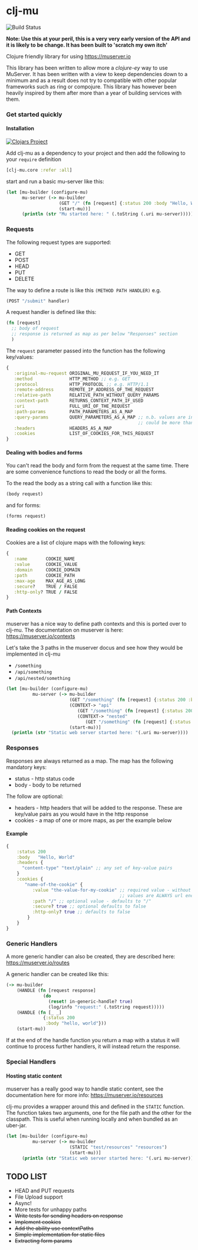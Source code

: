 # clj-mu

![Build Status](https://github.com/rajshahuk/clj-mu/actions/workflows/clojure.yml/badge.svg)

**Note: Use this at your peril, this is a very very early version of the API and it is likely to be change. It has been
built to 'scratch my own itch'**

Clojure friendly library for using https://muserver.io

This library has been written to allow more a _clojure-ey_ way to use MuServer. It has been written
with a view to keep dependencies down to a minimum and as a result does not try to compatible with
other popular frameworks such as ring or compojure. This library has however been heavily inspired
by them after more than a year of building services with them.

### Get started quickly

#### Installation

[![Clojars Project](https://img.shields.io/clojars/v/com.twelvenines/clj-mu.svg)](https://clojars.org/com.twelvenines/clj-mu)

Add clj-mu as a dependency to your project and then add the following to your `require` definition
```clojure
[clj-mu.core :refer :all]
```

start and run a basic mu-server like this:
```clojure
(let [mu-builder (configure-mu)
      mu-server (-> mu-builder
                    (GET "/" (fn [request] {:status 200 :body "Hello, World!"}))
                    (start-mu))]
      (println (str "Mu started here: " (.toString (.uri mu-server)))))
```

### Requests

The following request types are supported:
   * GET
   * POST
   * HEAD
   * PUT
   * DELETE
   
The way to define a route is like this `(METHOD PATH HANDLER)` e.g.
```clojure
(POST "/submit" handler)
```

A request handler is defined like this:

```clojure
(fn [request]
  ;; body of request
  ;; response is returned as map as per below "Responses" section
  ) 
```

The `request` parameter passed into the function has the following key/values:

```clojure
{
   :original-mu-request ORIGINAL_MU_REQUEST_IF_YOU_NEED_IT
   :method              HTTP_METHOD ;; e.g. GET
   :protocol            HTTP_PROTOCOL ;; e.g. HTTP/1.1
   :remote-address      REMOTE_IP_ADDRESS_OF_THE_REQUEST
   :relative-path       RELATIVE_PATH_WITHOUT_QUERY_PARAMS
   :context-path        RETURNS_CONTEXT_PATH_IF_USED
   :uri                 FULL_URI_OF_THE_REQUEST
   :path-params         PATH_PARAMETERS_AS_A_MAP
   :query-params        QUERY_PARAMETERS_AS_A_MAP ;; n.b. values are in a list as there
                                                  ;; could be more than one for each key
   :headers             HEADERS_AS_A_MAP
   :cookies             LIST_OF_COOKIES_FOR_THIS_REQUEST 
}
```

#### Dealing with bodies and forms

You can't read the body and form from the request at the same time. There are some convenience functions
to read the body or all the forms. 

To the read the body as a string call with a function like this:

```clojure
(body request)
```

and for forms:

```clojure
(forms request)
```

#### Reading cookies on the request

Cookies are a list of clojure maps with the following keys:
```clojure
{
   :name       COOKIE_NAME
   :value      COOKIE_VALUE
   :domain     COOKIE_DOMAIN
   :path       COOKIE_PATH
   :max-age    MAX_AGE_AS_LONG
   :secure?    TRUE / FALSE
   :http-only? TRUE / FALSE
}
```

#### Path Contexts

muserver has a nice way to define path contexts and this is ported over to clj-mu. The documentation on muserver
is here: https://muserver.io/contexts

Let's take the 3 paths in the muserver docus and see how they would be implemented in clj-mu

   * `/something`
   * `/api/something`
   * `/api/nested/something`
   
```clojure
(let [mu-builder (configure-mu)
          mu-server (-> mu-builder
                        (GET "/something" (fn [request] {:status 200 :body "No context"}))
                        (CONTEXT-> "api"
                           (GET "/something" (fn [request] {:status 200 :body "First level context"}))
                           (CONTEXT-> "nested"
                              (GET "/something" (fn [request] {:status 200 :body "Nested context"}))))
                        (start-mu))]
  (println (str "Static web server started here: "(.uri mu-server))))
```


### Responses

Responses are always returned as a map. The map has the following mandatory keys:

   * status - http status code
   * body - body to be returned
   
The follow are optional:

   * headers - http headers that will be added to the response. These are key/value pairs as you would have
    in the http response
   * cookies - a map of one or more maps, as per the example below
   
#### Example

```clojure
{ 
    :status 200
    :body   "Hello, World"
    :headers {
      "content-type" "text/plain" ;; any set of key-value pairs
    }
    :cookies {
       "name-of-the-cookie" {
          :value "the-value-for-my-cookie" ;; required value - without this you can't create a cookie.
                                           ;; values are ALWAYS url encoded!
          :path "/" ;; optional value - defaults to "/"
          :secure? true ;; optional defaults to false
          :http-only? true ;; defaults to false
        }
    } 
}
```
### Generic Handlers

A more generic handler can also be created, they are described here: <https://muserver.io/routes>

A generic handler can be created like this:

```clojure
(-> mu-builder
    (HANDLE (fn [request response]
              (do
                (reset! in-generic-handle? true)
                (log/info "request:" (.toString request)))))
    (HANDLE (fn [_ _]
              {:status 200
               :body "hello, world"}))
    (start-mu))
```

If at the end of the handle function you return a map with a status it will continue to process further handlers,
it will instead return the response.
    
### Special Handlers

#### Hosting static content

muserver has a really good way to handle static content, see the documentation here for more info:
https://muserver.io/resources

clj-mu provides a wrapper around this and defined in the `STATIC` function. The function takes two arguments, one for
the file path and the other for the classpath. This is useful when running locally and when bundled as an uber-jar.

```clojure
(let [mu-builder (configure-mu)
          mu-server (-> mu-builder
                        (STATIC "test/resources" "resources")
                        (start-mu))]
      (println (str "Static web server started here: "(.uri mu-server))))
```

## TODO LIST

- HEAD and PUT requests
- File Upload support
- Async!
- More tests for unhappy paths
- ~~Write tests for sending headers on response~~
- ~~Implement cookies~~
- ~~Add the ability use contextPaths~~
- ~~Simple implementation for static files~~
- ~~Extracting form params~~
